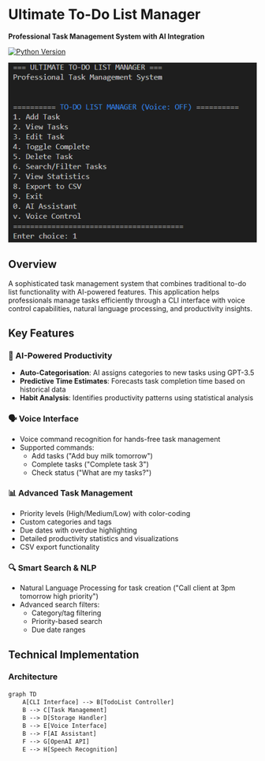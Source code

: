 # Ultimate To-Do List Manager

**Professional Task Management System with AI Integration**

[![Python Version](https://img.shields.io/badge/Python-3.8%2B-blue)](https://python.org)

![ToDo CLI Screenshot](todopic.PNG) 

## Overview
A sophisticated task management system that combines traditional to-do list functionality with AI-powered features. This application helps professionals manage tasks efficiently through a CLI interface with voice control capabilities, natural language processing, and productivity insights.

## Key Features

### 🧠 AI-Powered Productivity
- **Auto-Categorisation**: AI assigns categories to new tasks using GPT-3.5
- **Predictive Time Estimates**: Forecasts task completion time based on historical data
- **Habit Analysis**: Identifies productivity patterns using statistical analysis

### 🗣️ Voice Interface
- Voice command recognition for hands-free task management
- Supported commands: 
  - Add tasks ("Add buy milk tomorrow")
  - Complete tasks ("Complete task 3")
  - Check status ("What are my tasks?")

### 📊 Advanced Task Management
- Priority levels (High/Medium/Low) with color-coding
- Custom categories and tags
- Due dates with overdue highlighting
- Detailed productivity statistics and visualizations
- CSV export functionality

### 🔍 Smart Search & NLP
- Natural Language Processing for task creation ("Call client at 3pm tomorrow high priority")
- Advanced search filters:
  - Category/tag filtering
  - Priority-based search
  - Due date ranges

## Technical Implementation

### Architecture
```mermaid
graph TD
    A[CLI Interface] --> B[TodoList Controller]
    B --> C[Task Management]
    B --> D[Storage Handler]
    B --> E[Voice Interface]
    B --> F[AI Assistant]
    F --> G[OpenAI API]
    E --> H[Speech Recognition]

